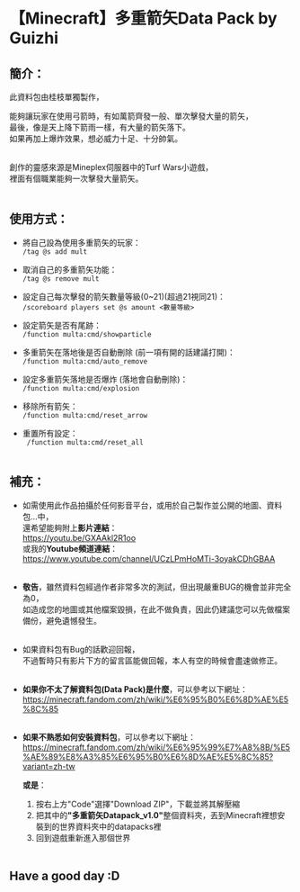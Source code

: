 # 【Minecraft】<b>多重箭矢Data Pack</b>  by Guizhi

## <b>簡介</b>：
此資料包由桂枝單獨製作，

能夠讓玩家在使用弓箭時，有如萬箭齊發一般、單次擊發大量的箭矢，<br>
最後，像是天上降下箭雨一樣，有大量的箭矢落下。<br>
如果再加上爆炸效果，想必威力十足、十分帥氣。<br><br>

創作的靈感來源是Mineplex伺服器中的Turf Wars小遊戲，<br>
裡面有個職業能夠一次擊發大量箭矢。<br><br>



## <b>使用方式</b>：
- 將自己設為使用多重箭矢的玩家：<br>
` /tag @s add mult `<br>

- 取消自己的多重箭矢功能：<br>
` /tag @s remove mult `<br>

- 設定自己每次擊發的箭矢數量等級(0~21)(超過21視同21)：<br>
` /scoreboard players set @s amount <數量等級> `<br>

- 設定箭矢是否有尾跡：<br>
` /function multa:cmd/showparticle `<br>

- 多重箭矢在落地後是否自動刪除 (前一項有開的話建議打開)：<br>
` /function multa:cmd/auto_remove `<br>

- 設定多重箭矢落地是否爆炸 (落地會自動刪除)：<br>
` /function multa:cmd/explosion `<br>

- 移除所有箭矢：<br>
` /function multa:cmd/reset_arrow `<br>

- 重置所有設定：<br>
` /function multa:cmd/reset_all`<br><br>




## <b>補充</b>：
- 如需使用此作品拍攝於任何影音平台，或用於自己製作並公開的地圖、資料包...中，<br>
還希望能夠附上<b>影片連結</b>：<br>
https://youtu.be/GXAAkl2R1oo<br>
或我的<b>Youtube頻道連結</b>：<br>
https://www.youtube.com/channel/UCzLPmHoMTi-3oyakCDhGBAA<br><br>

- <b>敬告</b>，雖然資料包經過作者非常多次的測試，但出現嚴重BUG的機會並非完全為0，<br>
  如造成您的地圖或其他檔案毀損，在此不做負責，因此仍建議您可以先做檔案備份，避免遺憾發生。<br><br>

- 如果資料包有Bug的話歡迎回報，<br>
  不過暫時只有影片下方的留言區能做回報，本人有空的時候會盡速做修正。<br><br>

- <b>如果你不太了解資料包(Data Pack)是什麼</b>，可以參考以下網址：<br>
    https://minecraft.fandom.com/zh/wiki/%E6%95%B0%E6%8D%AE%E5%8C%85<br><br>

- <b>如果不熟悉如何安裝資料包</b>，可以參考以下網址：<br>
    https://minecraft.fandom.com/zh/wiki/%E6%95%99%E7%A8%8B/%E5%AE%89%E8%A3%85%E6%95%B0%E6%8D%AE%E5%8C%85?variant=zh-tw

    <b>或是</b>：
    1. 按右上方"Code"選擇"Download ZIP"，下載並將其解壓縮
    2. 把其中的<b>"多重箭矢Datapack_v1.0"</b>整個資料夾，丟到Minecraft裡想安裝到的世界資料夾中的datapacks裡
    3. 回到遊戲重新進入那個世界<br><br>


## <b>Have a good day :D</b>
